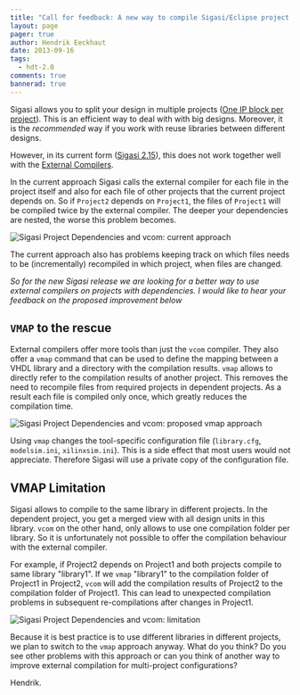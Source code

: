 ```yaml
---
title: "Call for feedback: A new way to compile Sigasi/Eclipse project dependencies with an External Compiler"
layout: page 
pager: true
author: Hendrik Eeckhaut
date: 2013-09-16
tags: 
  - hdt-2.0
comments: true
bannerad: true
---
```


Sigasi allows you to split your design in multiple projects ([One IP block per project](/tech/one-ip-block-project)). This is an efficient way to deal with with big designs. Moreover, it is the *recommended* way if you work with reuse libraries between different designs.

However, in its current form ([Sigasi 2.15](/releasenotes/sigasi-2.15)), this does not work together well with the [External Compilers](/manual/tools#external-compilers).

In the current approach Sigasi calls the external compiler for each file in the project itself and also for each file of other projects that the current project depends on.  So if `Project2` depends on `Project1`, the files of `Project1` will be compiled twice by the external compiler. The deeper your dependencies are nested, the worse this problem becomes.

![Sigasi Project Dependencies and vcom: current approach](/img/opinion/now_a.png)

The current approach also has problems keeping track on which files needs to be (incrementally) recompiled in which project, when files are changed.

*So for the new Sigasi release we are looking for a better way to use external compilers on projects with dependencies. I would like to hear your feedback on the proposed improvement below*

## `VMAP` to the rescue

External compilers offer more tools than just the `vcom` compiler. They also offer a `vmap` command that can be used to define the mapping between a VHDL library and a directory with the compilation results. `vmap` allows to directly refer to the compilation results of another project. This removes the need to recompile files from required projects in dependent projects. As a result each file is compiled only once, which greatly reduces the compilation time.

![Sigasi Project Dependencies and vcom: proposed vmap approach](/img/opinion/planned_a.png)

Using `vmap` changes the tool-specific configuration file (`library.cfg`, `modelsim.ini`, `xilinxsim.ini`). This is a side effect that most users would not appreciate. Therefore Sigasi will use a private copy of the configuration file.

## VMAP Limitation

Sigasi allows to compile to the same library in different projects. In the dependent project, you get a merged view with all design units in this library. `vcom` on the other hand, only allows to use one compilation folder per library. So it is unfortunately not possible to offer the compilation behaviour with the external compiler.

For example, if Project2 depends on Project1 and both projects compile to same library "library1". If we `vmap` "library1" to the compilation folder of Project1 in Project2, `vcom` will add the compilation results of Project2 to the compilation folder of Project1. This can lead to unexpected compilation problems in subsequent re-compilations after changes in Project1.

![Sigasi Project Dependencies and vcom: limitation](/img/opinion/planned_samelib_a.png)

Because it is best practice is to use different libraries in different projects, we plan to switch to the `vmap` approach anyway. What do you think? Do you see other problems with this approach or can you think of another way to improve external compilation for multi-project configurations?

Hendrik.